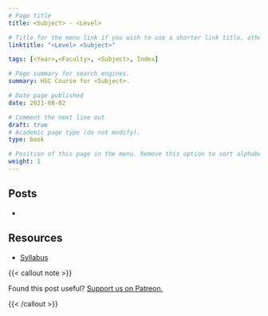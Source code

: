 ```yaml
---
# Page title
title: <Subject> - <Level>

# Title for the menu link if you wish to use a shorter link title, otherwise remove this option.
linktitle: "<Level> <Subject>"

tags: [<Year>,<Faculty>, <Subject>, Index]

# Page summary for search engines.
summary: HSC Course for <Subject>.

# Date page published
date: 2021-08-02

# Comment the next line out
draft: true
# Academic page type (do not modify).
type: book

# Position of this page in the menu. Remove this option to sort alphabetically.
weight: 1
---
```


## Posts

- 

## Resources

- [<Subject> Syllabus](/nesa/657d2611-c201-49ce-a18e-ef0f786a5de0/biology-stage-6-syllabus-2017.pdf?MOD=AJPERES&CVID=)

{{< callout note >}}

Found this post useful? [Support us on Patreon.](https://patreon.com/schoolnotes)

{{< /callout >}}
